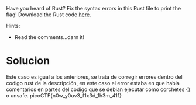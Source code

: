 Have you heard of Rust? Fix the syntax errors in this Rust file to print the flag! Download the Rust code [here](https://challenge-files.picoctf.net/c_verbal_sleep/dcdaf491b35c1d0f5075e9583edbbb7aaea1dffb6ad32bc000e4d87b5200ff7b/fixme3.tar.gz).

Hints:
- Read the comments...darn it!
# Solucion
Este caso es igual a los anteriores, se trata de corregir errores dentro del codigo rust de la descripción, en este caso el error estaba en que habia comentarios en partes del codigo que se debian ejecutar como corchetes {} o unsafe.
picoCTF{n0w_y0uv3_f1x3d_1h3m_411}